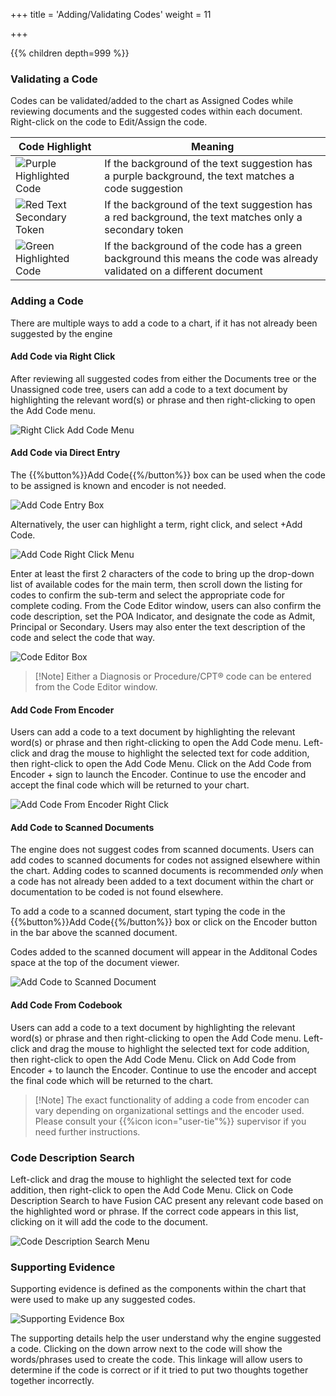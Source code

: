 +++
title = 'Adding/Validating Codes'
weight = 11

+++



{{% children depth=999 %}}

### Validating a Code

Codes can be validated/added to the chart as Assigned Codes while reviewing documents and the suggested codes within each document.
Right-click on the code to Edit/Assign the code.

|Code Highlight|Meaning|
|--------------|--------|
|![Purple Highlighted Code](PurpleHighlight.png)|If the background of the text suggestion has a purple background, the text matches a code suggestion|
|![Red Text Secondary Token](RedText.png)|If the background of the text suggestion has a red background, the text matches only a secondary token|
|![Green Highlighted Code](GreenHighlight.png)|If the background of the code has a green background this means the code was already validated on a different document

### Adding a Code

There are multiple ways to add a code to a chart, if it has not already been suggested by the engine

#### Add Code via Right Click

After reviewing all suggested codes from either the Documents tree or the Unassigned code tree, users can add a code to a text document by highlighting the relevant word(s) or phrase and then right-clicking to open the Add Code menu. 

![Right Click Add Code Menu](AddCodeMenu.png)

#### Add Code via Direct Entry

The {{%button%}}Add Code{{%/button%}} box can be used when the code to be assigned is known and encoder is not needed. 

![Add Code Entry Box](AddCodeBox.png)

Alternatively, the user can highlight a term, right click, and select +Add Code. 

![Add Code Right Click Menu](RightClickAddCode.png)

Enter at least the first 2 characters of the code to bring up the drop-down list of available codes for the main term, then scroll down the listing for codes to confirm the sub-term and select the appropriate code for complete coding. From the Code Editor window, users can also confirm the code description, set the POA Indicator, and designate the code as Admit, Principal or Secondary.
Users may also enter the text description of the code and select the code that way. 

![Code Editor Box](CodeEditor.png)

>[!Note] Either a Diagnosis or Procedure/CPT® code can be entered from the Code Editor window. 

#### Add Code From Encoder

Users can add a code to a text document by highlighting the relevant word(s) or phrase and then right-clicking to open the Add Code menu. Left-click and drag the mouse to highlight the selected text for code addition, then right-click to open the Add Code Menu. 
Click on the Add Code from Encoder  +  sign to launch the Encoder. Continue to use the encoder and accept the final code which will be returned to your chart.

![Add Code From Encoder Right Click](AddFromEncoder.png)

#### Add Code to Scanned Documents

The engine does not suggest codes from scanned documents. Users can add codes to scanned documents for codes not assigned elsewhere within the chart.  Adding codes to scanned documents is recommended *only* when a code has not already been added to a text document within the chart or documentation to be coded is not found elsewhere.

To add a code to a scanned document, start typing the code in the {{%button%}}Add Code{{%/button%}} box or click on the Encoder button in the bar above the scanned document.

Codes added to the scanned document will appear in the Additonal Codes space at the top of the document viewer.

![Add Code to Scanned Document](AddToScanned.png)

#### Add Code From Codebook

Users can add a code to a text document by highlighting the relevant word(s) or phrase and then right-clicking to open the Add Code menu. Left-click and drag the mouse to highlight the selected text for code addition, then right-click to open the Add Code Menu. 
Click on Add Code from Encoder + to launch the Encoder. Continue to use the encoder and accept the final code which will be returned to the chart.

>[!Note] The exact functionality of adding a code from encoder can vary depending on organizational settings and the encoder used.  Please consult your {{%icon icon="user-tie"%}} supervisor if you need further instructions.


### Code Description Search

Left-click and drag the mouse to highlight the selected text for code addition, then right-click to open the Add Code Menu. Click on Code Description Search to have Fusion CAC present any relevant code based on the highlighted word or phrase. If the correct code appears in this list, clicking on it will add the code to the document.

![Code Description Search Menu](CodeDescriptionSearch.png)

### Supporting Evidence 

Supporting evidence is defined as the components within the chart that were used to make up any suggested codes.

![Supporting Evidence Box](SupportingEvidence.png)

The supporting details help the user understand why the engine suggested a code. Clicking on the down arrow next to the code will show the words/phrases used to create the code. This linkage will allow users to determine if the code is correct or if it tried to put two thoughts together together incorrectly. 
  
